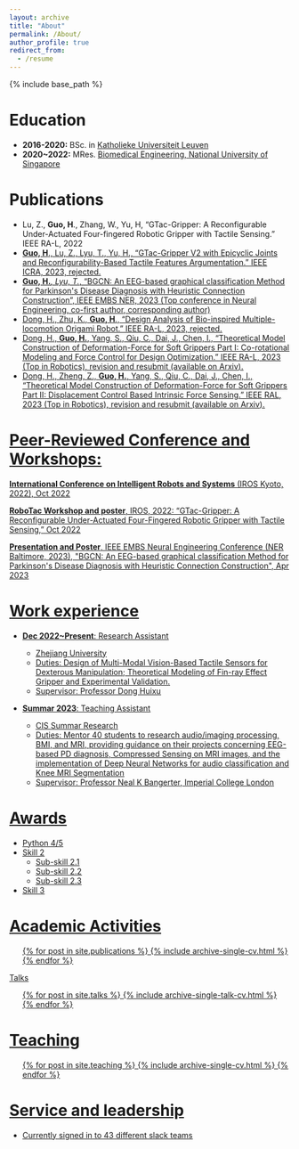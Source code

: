 ```yaml
---
layout: archive
title: "About"
permalink: /About/
author_profile: true
redirect_from:
  - /resume
---
```


{% include base_path %}

# **Education**

* **2016-2020:** BSc. in [Katholieke Universiteit Leuven](https://www.kuleuven.be/english/kuleuven/)
* **2020~2022:** MRes. [Biomedical Engineering, National University of Singapore](https://cde.nus.edu.sg/bme/)

# **Publications**

* Lu, Z., **Guo, H**., Zhang, W., Yu, H, “GTac-Gripper: A Reconfigurable Under-Actuated Four-fingered Robotic Gripper with Tactile Sensing.” IEEE RA-L, 2022
* <u>**Guo, H**., Lu, Z., Lyu, T., Yu, H., “GTac-Gripper V2 with Epicyclic Joints and Reconfigurability-Based Tactile Features Argumentation.” IEEE ICRA, 2023, rejected.<u>
* **Guo, H.***, Lyu, T.*, “BGCN: An EEG-based graphical classification Method for Parkinson's Disease Diagnosis with Heuristic Connection Construction”, IEEE EMBS NER, 2023 (Top conference in Neural Engineering, co-first author, corresponding author)
* <u> Dong, H., Zhu, K., **Guo, H**., “Design Analysis of Bio-inspired Multiple-locomotion Origami Robot.” IEEE RA-L, 2023, rejected.<u>
*	Dong, H., **Guo, H.**, Yang, S., Qiu, C., Dai, J., Chen, I., “Theoretical Model Construction of Deformation-Force for Soft Grippers Part I: Co-rotational Modeling and Force Control for Design Optimization.” IEEE RA-L, 2023 (Top in Robotics), revision and resubmit (available on [Arxiv](https://arxiv.org/pdf/2303.12987v1.pdf)).
*	Dong, H., Zheng, Z., **Guo, H.**, Yang, S., Qiu, C., Dai, J., Chen, I., “Theoretical Model Construction of Deformation-Force for Soft Grippers Part II: Displacement Control Based Intrinsic Force Sensing.” IEEE RAL, 2023 (Top in Robotics), revision and resubmit (available on [Arxiv](https://arxiv.org/pdf/2303.12418.pdf)).

# **Peer-Reviewed Conference and Workshops:**

**International Conference on Intelligent Robots and Systems** (IROS Kyoto, 2022), Oct 2022

**RoboTac Workshop and poster**, IROS, 2022: “GTac-Gripper: A Reconfigurable Under-Actuated Four-Fingered Robotic Gripper with Tactile Sensing,” Oct 2022

**Presentation and Poster**, IEEE EMBS Neural Engineering Conference (NER Baltimore, 2023), "BGCN: An EEG-based graphical classification Method for Parkinson's Disease Diagnosis with Heuristic Connection Construction", Apr 2023

# **Work experience**

* **Dec 2022~Present**: Research Assistant
  * Zhejiang University
  * Duties: Design of Multi-Modal Vision-Based Tactile Sensors for Dexterous Manipulation; Theoretical Modeling of Fin-ray Effect Gripper and Experimental Validation.
  * Supervisor: [Professor Dong Huixu](https://grasplab2022.github.io/)

* **Summar 2023**: Teaching Assistant
  * CIS Summar Research
  * Duties: Mentor 40 students to research audio/imaging processing, BMI, and MRI, providing guidance on their projects concerning EEG-based PD diagnosis, Compressed Sensing on MRI images, and the implementation of Deep Neural Networks for audio classification and Knee MRI Segmentation
  * Supervisor: [Professor Neal K Bangerter](https://scholar.google.com/citations?user=fYLTC6YAAAAJ), Imperial College London
  
# **Awards**

* Python 4/5
* Skill 2
  * Sub-skill 2.1
  * Sub-skill 2.2
  * Sub-skill 2.3
* Skill 3

# **Academic Activities**

  <ul>{% for post in site.publications %}
    {% include archive-single-cv.html %}
  {% endfor %}</ul>
  
Talks

  <ul>{% for post in site.talks %}
    {% include archive-single-talk-cv.html %}
  {% endfor %}</ul>
  
Teaching
======
  <ul>{% for post in site.teaching %}
    {% include archive-single-cv.html %}
  {% endfor %}</ul>
  
Service and leadership
======
* Currently signed in to 43 different slack teams
